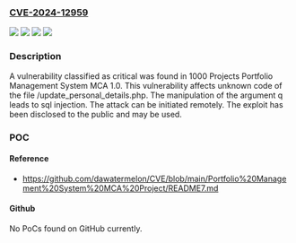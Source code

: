 ### [CVE-2024-12959](https://cve.mitre.org/cgi-bin/cvename.cgi?name=CVE-2024-12959)
![](https://img.shields.io/static/v1?label=Product&message=Portfolio%20Management%20System%20MCA&color=blue)
![](https://img.shields.io/static/v1?label=Version&message=%3D%201.0%20&color=brighgreen)
![](https://img.shields.io/static/v1?label=Vulnerability&message=Injection&color=brighgreen)
![](https://img.shields.io/static/v1?label=Vulnerability&message=SQL%20Injection&color=brighgreen)

### Description

A vulnerability classified as critical was found in 1000 Projects Portfolio Management System MCA 1.0. This vulnerability affects unknown code of the file /update_personal_details.php. The manipulation of the argument q leads to sql injection. The attack can be initiated remotely. The exploit has been disclosed to the public and may be used.

### POC

#### Reference
- https://github.com/dawatermelon/CVE/blob/main/Portfolio%20Management%20System%20MCA%20Project/README7.md

#### Github
No PoCs found on GitHub currently.

